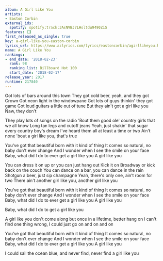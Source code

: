 ```yaml
---
album: A Girl Like You
artists:
- Easton Corbin
external_ids:
  spotify: spotify:track:3AsNVBJ7LHsltdu9490ZiS
features: []
first_released_as_single: true
key: a-girl-like-you-easton-corbin
lyrics_url: https://www.azlyrics.com/lyrics/eastoncorbin/agirllikeyou.html
name: A Girl Like You
rankings:
- end_date: '2018-02-23'
  rank: 98
  ranking_list: Billboard Hot 100
  start_date: '2018-02-17'
release_year: 2017
runtime: 217840
---
```

Got lots of bars around this town
They got cold beer, yeah, and they got Crown
Got neon light in the windowpane
Got lots of guys thinkin' they got game
Got loud guitars a little out of tune
But they ain't got a girl like you
Naw, they don't

They play lots of songs on the radio
'Bout them good ole' country girls that we all know
Long tan legs and cutoff jeans
Yeah, just shakin' that sugar every country boy's dream
I've heard them all at least a time or two
Ain't none 'bout a girl like you, that's true

You've got that beautiful born with it kind of thing
It comes so natural, no baby don't ever change
And I wonder when I see the smile on your face
Baby, what did I do to ever get a girl like you
A girl like you

You can dress it on up or you can just hang out
Kick it on Broadway or kick back on the couch
You can dance on a bar, you can dance in the rain
Shotgun a beer, just sip champagne
Yeah, there's only one, ain't room for two
There ain't another girl like you, another girl like you

You've got that beautiful born with it kind of thing
It comes so natural, no baby don't ever change
And I wonder when I see the smile on your face
Baby, what did I do to ever get a girl like you
A girl like you

Baby, what did I do to get a girl like you

A girl like you don't come along but once in a lifetime, better hang on
I can't find one thing wrong, I could just go on and on and on

You've got that beautiful born with it kind of thing
It comes so natural, no baby don't ever change
And I wonder when I see the smile on your face
Baby, what did I do to ever get a girl like you
A girl like you

I could sail the ocean blue, and never find, never find a girl like you
